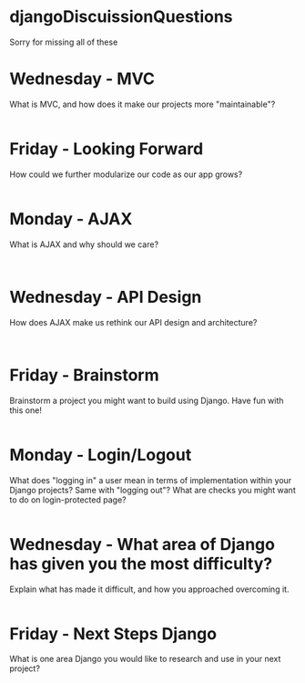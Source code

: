 # djangoDiscuissionQuestions

Sorry for missing all of these

# Wednesday - MVC
   What is MVC, and how does it make our projects more "maintainable"?                 
```

```
# Friday - Looking Forward
How could we further modularize our code as our app grows?
```

```

# Monday - AJAX
What is AJAX and why should we care?    
```


```

# Wednesday - API Design
How does AJAX make us rethink our API design and architecture?
```


```
# Friday - Brainstorm
Brainstorm a project you might want to build using Django. Have fun with this one!
```

```
# Monday - Login/Logout
What does "logging in" a user mean in terms of implementation within your Django projects?  Same with "logging out"?  What are checks you might want to do on login-protected page? 
```

```

# Wednesday - What area of Django has given you the most difficulty?
Explain what has made it difficult, and how you approached overcoming it.
```

```
# Friday - Next Steps Django
What is one area Django you would like to research and use in your next project? 
```

```
